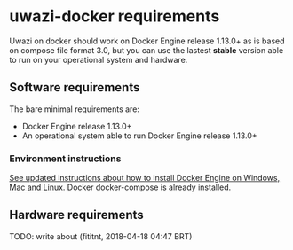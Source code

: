# uwazi-docker requirements

Uwazi on docker should work on Docker Engine release 1.13.0+ as is based on
compose file format 3.0, but you can use the lastest **stable** version able to
run on your operational system and hardware.

## Software requirements

The bare minimal requirements are:

- Docker Engine release 1.13.0+
- An operational system able to run Docker Engine release 1.13.0+

### Environment instructions

[See updated instructions about how to install Docker Engine on Windows, Mac and Linux](https://docs.docker.com/compose/install/).
Docker docker-compose is already installed.

## Hardware requirements

TODO: write about (fititnt, 2018-04-18 04:47 BRT)